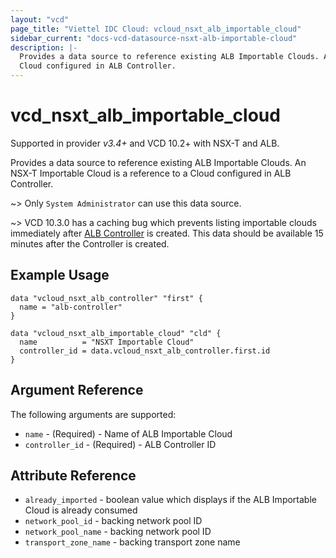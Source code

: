 ```yaml
---
layout: "vcd"
page_title: "Viettel IDC Cloud: vcloud_nsxt_alb_importable_cloud"
sidebar_current: "docs-vcd-datasource-nsxt-alb-importable-cloud"
description: |-
  Provides a data source to reference existing ALB Importable Clouds. An NSX-T Importable Cloud is a reference to a
  Cloud configured in ALB Controller.
---
```


# vcd\_nsxt\_alb\_importable\_cloud

Supported in provider *v3.4+* and VCD 10.2+ with NSX-T and ALB.

Provides a data source to reference existing ALB Importable Clouds. An NSX-T Importable Cloud is a reference to a
Cloud configured in ALB Controller.

~> Only `System Administrator` can use this data source.

~> VCD 10.3.0 has a caching bug which prevents listing importable clouds immediately after [ALB
Controller](/providers/terraform-viettelidc/vcloud/latest/docs/resources/nsxt_alb_controller) is created. This data should be
available 15 minutes after the Controller is created.

## Example Usage

```hcl
data "vcloud_nsxt_alb_controller" "first" {
  name = "alb-controller"
}

data "vcloud_nsxt_alb_importable_cloud" "cld" {
  name          = "NSXT Importable Cloud"
  controller_id = data.vcloud_nsxt_alb_controller.first.id
}
```

## Argument Reference

The following arguments are supported:

* `name` - (Required)  - Name of ALB Importable Cloud
* `controller_id` - (Required)  - ALB Controller ID

## Attribute Reference

* `already_imported` - boolean value which displays if the ALB Importable Cloud is already consumed
* `network_pool_id` - backing network pool ID 
* `network_pool_name` - backing network pool ID
* `transport_zone_name` - backing transport zone name

